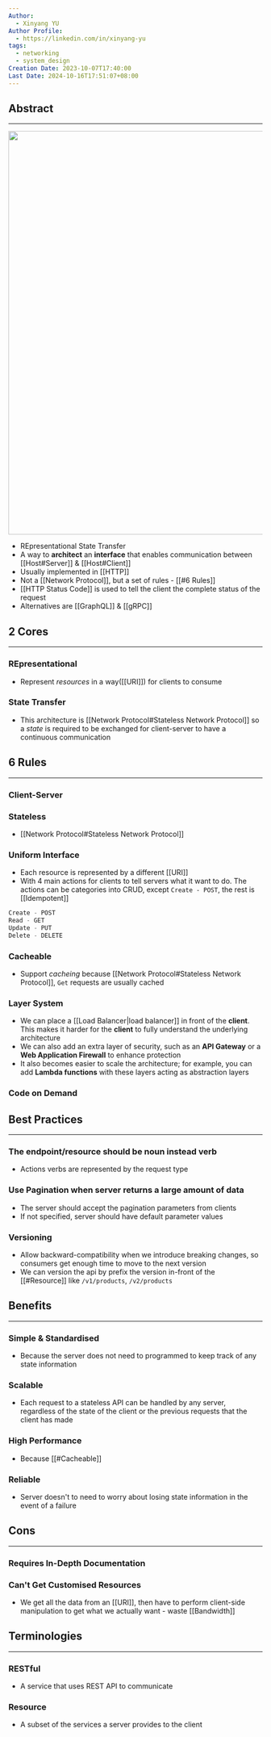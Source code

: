 ```yaml
---
Author:
  - Xinyang YU
Author Profile:
  - https://linkedin.com/in/xinyang-yu
tags:
  - networking
  - system_design
Creation Date: 2023-10-07T17:40:00
Last Date: 2024-10-16T17:51:07+08:00
---
```

## Abstract
---
<img src="https://yt3.ggpht.com/M6anxyOhsmc8TiSf8ntQyuuEiaD-cXW2arYjg5SgVZ6ZXV1heseOV_hvQ1h2ozwK0EHG5iNBI1MovQ=s1400-nd-v1" width="800" />

- REpresentational State Transfer
- A way to **architect** an **interface** that enables communication between [[Host#Server]] & [[Host#Client]]
- Usually implemented in [[HTTP]]
- Not a [[Network Protocol]], but a set of rules - [[#6 Rules]]
- [[HTTP Status Code]] is used to tell the client the complete status of the request
- Alternatives are [[GraphQL]] & [[gRPC]] 

## 2 Cores
---
### REpresentational
- Represent *resources* in a way([[URI]]) for clients to consume
### State Transfer
- This architecture is [[Network Protocol#Stateless Network Protocol]] so a *state* is required to be exchanged for client-server to have a continuous communication

## 6 Rules
---
### Client-Server
### Stateless
- [[Network Protocol#Stateless Network Protocol]]
### Uniform Interface
- Each resource is represented by a different [[URI]]
- With 4 main actions for clients to tell servers what it want to do. The actions can be categories into CRUD, except `Create - POST`, the rest is [[Idempotent]]
```java
Create - POST
Read - GET
Update - PUT
Delete - DELETE
```
### Cacheable
- Support *cacheing* because [[Network Protocol#Stateless Network Protocol]], `Get` requests are usually cached
### Layer System
- We can place a [[Load Balancer|load balancer]] in front of the **client**. This makes it harder for the **client** to fully understand the underlying architecture
- We can also add an extra layer of security, such as an **API Gateway** or a **Web Application Firewall** to enhance protection
- It also becomes easier to scale the architecture; for example, you can add **Lambda functions** with these layers acting as abstraction layers

### Code on Demand


## Best Practices
---
### The endpoint/resource should be noun instead verb
- Actions verbs are represented by the request type
### Use Pagination when server returns a large amount of data
- The server should accept the pagination parameters from clients
- If not specified, server should have default parameter values
### Versioning
- Allow backward-compatibility when we introduce breaking changes, so consumers get enough time to move to the next version
- We can version the api by prefix the version in-front of the [[#Resource]] like `/v1/products`, `/v2/products`


## Benefits
---
### Simple & Standardised
- Because the server does not need to programmed to keep track of any state information
### Scalable
- Each request to a stateless API can be handled by any server, regardless of the state of the client or the previous requests that the client has made
### High Performance
- Because [[#Cacheable]]
### Reliable
- Server doesn't to need to worry about losing state information in the event of a failure

## Cons
---
### Requires In-Depth Documentation
### Can't Get Customised Resources
- We get all the data from an [[URI]], then have to perform client-side manipulation to get what we actually want - waste [[Bandwidth]]

## Terminologies
---
### RESTful
- A service that uses REST API to communicate 
### Resource
- A subset of the services a server provides to the client